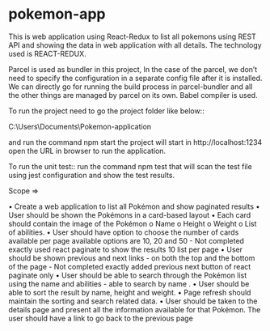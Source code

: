 # pokemon-app
This is web application using React-Redux to list all pokemons using REST API and showing the data in web application with all details.
The technology used is REACT-REDUX.

Parcel is used as bundler in this project, In the case of the parcel, we don’t need to specify the configuration in a separate config file after it is installed. We can directly go for running the build process in parcel-bundler and all the other things are managed by parcel on its own.
Babel compiler is used.

To run the project need to go the project folder like below::

C:\Users\Documents\Pokemon-application

and run the command npm start the project will start in http://localhost:1234
open the URL in browser to run the application.

To run the unit test::
run the command npm test that will scan the test file using jest configuration and show the test results.

Scope =>

• Create a web application to list all Pokémon and show paginated results
• User should be shown the Pokémons in a card-based layout
• Each card should contain the image of the Pokémon
    o Name
    o Height
    o Weight 
    o List of abilities.
• User should have option to choose the number of cards available per page available 
options are 10, 20 and 50 - Not completed exactly used react paginate to show the results 10 list per page
• User should be shown previous and next links - on both the top 
and the bottom of the page - Not completed exactly added previous next button of react paginate only
• User should be able to search through the Pokémon list using the name and abilities - able to search by name .
• User should be able to sort the result by name, height and weight.
• Page refresh should maintain the sorting and search related data.
• User should be taken to the details page and present all the information available for 
that Pokémon. The user should have a link to go back to the previous page 